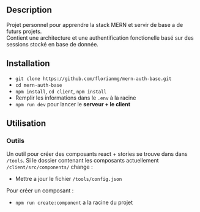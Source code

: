 ## Description

Projet personnel pour apprendre la stack MERN et servir de base a de futurs projets.<br />
Contient une architecture et une authentification fonctionelle basé sur des sessions stocké en base de donnée.

## Installation

- `git clone https://github.com/florianmg/mern-auth-base.git`
- `cd mern-auth-base`
- `npm install`, `cd client`, `npm install`
- Remplir les informations dans le `.env` à la racine
- `npm run dev` pour lancer le **serveur + le client**


## Utilisation

### Outils

Un outil pour créer des composants react + stories se trouve dans dans `/tools`.
Si le dossier contenant les composants actuellement `/client/src/components/` change : 
- Mettre a jour le fichier `/tools/config.json`

Pour créer un composant :
- `npm run create:component` a la racine du projet
